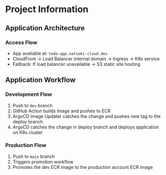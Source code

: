 # Project Information

## Application Architecture

### Access Flow
- App available at: `todo-app.natsuki-cloud.dev`
- CloudFront → Load Balancer internal domain → Ingress → K8s service
- Fallback: If load balancer unavailable → S3 static site hosting

## Application Workflow

### Development Flow
1. Push to `dev` branch
2. GitHub Action builds image and pushes to ECR
3. ArgoCD Image Updater catches the change and pushes new tag to the deploy branch
4. ArgoCD catches the change in deploy branch and deploys application on K8s cluster

### Production Flow
1. Push to `main` branch
2. Triggers promotion workflow
3. Promotes the dev ECR image to the production account ECR image